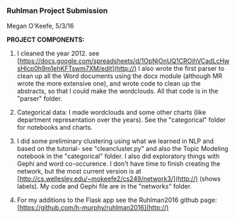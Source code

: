 ### Ruhlman Project Submission
Megan O'Keefe, 5/3/16

**PROJECT COMPONENTS:**

1. I cleaned the year 2012. see [https://docs.google.com/spreadsheets/d/1OpNjOnUQ1CROihVCadLcHwsHIcp0h9m1ehKFTswm7XM/edit](http://)
I also wrote the first parser to clean up all the Word documents using the docx module (although MR wrote the more extensive one), and wrote code to clean up the abstracts, so that I could make the wordclouds. All that code is in the "parser" folder.

2. Categorical data: I made wordclouds and some other charts (like department representation over the years). See the "categorical" folder for notebooks and charts.

3. I did some preliminary clustering using what we learned in NLP and based on the tutorial- see "cleancluster.py" and
also the Topic Modeling notebook in the "categorical" folder. I also did exploratory things with Gephi and word co-occurence. I don't have time to finish creating the network, but the most current version is at [http://cs.wellesley.edu/~mokeefe2/cs249/network3/](http://) (shows labels). My code and Gephi file are in the "networks" folder.

4. For my additions to the Flask app see the Ruhlman2016 github page: [https://github.com/h-murphy/ruhlman2016](http://)
